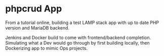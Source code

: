 # phpcrud App

From a tutorial online, building a test LAMP stack app with up to date PHP version and MariaDB backend.

Jenkins and Docker build to come with frontend/backend completion. Simulating what a Dev would go through by first building locally, then Dockerizing app to mimic Ops projects.
